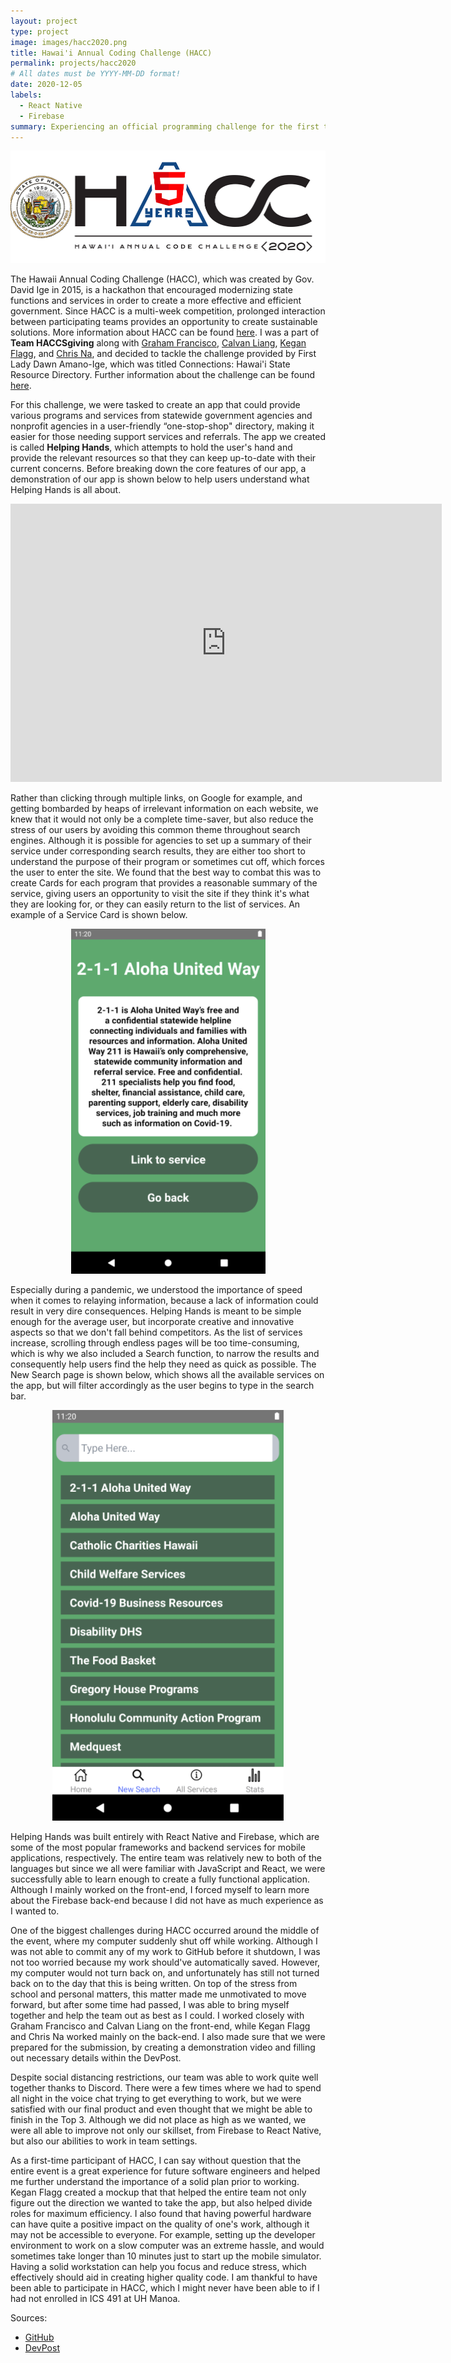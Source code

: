 ```yaml
---
layout: project
type: project
image: images/hacc2020.png
title: Hawai'i Annual Coding Challenge (HACC)
permalink: projects/hacc2020
# All dates must be YYYY-MM-DD format!
date: 2020-12-05
labels:
  - React Native
  - Firebase
summary: Experiencing an official programming challenge for the first time as a part of Team HACCsgiving.
---
```


<img class="ui huge middle image" src="../images/hacc2020.png">

The Hawaii Annual Coding Challenge (HACC), which was created by Gov. David Ige in 2015, is a hackathon that encouraged modernizing state functions and services in order to create a more effective and efficient government. Since HACC is a multi-week competition, prolonged interaction between participating teams provides an opportunity to create sustainable solutions. More information about HACC can be found <a href="https://hacc.hawaii.gov/">here</a>. I was a part of **Team HACCSgiving** along with <a href="https://github.com/gbfrancisco">Graham Francisco</a>, <a href="https://github.com/calvan-liang">Calvan Liang</a>, <a href="https://github.com/LukewarmCoffee">Kegan Flagg</a>, and <a href="https://github.com/chrisjna">Chris Na</a>, and decided to tackle the challenge provided by First Lady Dawn Amano-Ige, which was titled Connections: Hawai'i State Resource Directory. Further information about the challenge can be found <a href="https://hacc.hawaii.gov/wp-content/uploads/2020/10/Challenge_2020_ResourceDirectory.pdf">here</a>.

For this challenge, we were tasked to create an app that could provide various programs and services from statewide government agencies and nonprofit agencies in a user-friendly “one-stop-shop" directory, making it easier for those needing support services and referrals. The app we created is called **Helping Hands**, which attempts to hold the user's hand and provide the relevant resources so that they can keep up-to-date with their current concerns. Before breaking down the core features of our app, a demonstration of our app is shown below to help users understand what Helping Hands is all about.

<iframe width="690" height="445" src="https://www.youtube.com/embed/pmVGrtbvdLk" frameborder="0" allow="accelerometer; autoplay; clipboard-write; encrypted-media; gyroscope; picture-in-picture" allowfullscreen></iframe>

Rather than clicking through multiple links, on Google for example, and getting bombarded by heaps of irrelevant information on each website, we knew that it would not only be a complete time-saver, but also reduce the stress of our users by avoiding this common theme throughout search engines. Although it is possible for agencies to set up a summary of their service under corresponding search results, they are either too short to understand the purpose of their program or sometimes cut off, which forces the user to enter the site. We found that the best way to combat this was to create Cards for each program that provides a reasonable summary of the service, giving users an opportunity to visit the site if they think it's what they are looking for, or they can easily return to the list of services. An example of a Service Card is shown below.

<p align="center">
  <img class="ui medium image" src="../images/hh_card.PNG">
</p>

Especially during a pandemic, we understood the importance of speed when it comes to relaying information, because a lack of information could result in very dire consequences. Helping Hands is meant to be simple enough for the average user, but incorporate creative and innovative aspects so that we don't fall behind competitors. As the list of services increase, scrolling through endless pages will be too time-consuming, which is why we also included a Search function, to narrow the results and consequently help users find the help they need as quick as possible. The New Search page is shown below, which shows all the available services on the app, but will filter accordingly as the user begins to type in the search bar.

<p align="center">
  <img class="ui medium image" src="../images/hh_search.PNG">
</p>

Helping Hands was built entirely with React Native and Firebase, which are some of the most popular frameworks and backend services for mobile applications, respectively. The entire team was relatively new to both of the languages but since we all were familiar with JavaScript and React, we were successfully able to learn enough to create a fully functional application. Although I mainly worked on the front-end, I forced myself to learn more about the Firebase back-end because I did not have as much experience as I wanted to.

One of the biggest challenges during HACC occurred around the middle of the event, where my computer suddenly shut off while working. Although I was not able to commit any of my work to GitHub before it shutdown, I was not too worried because my work should've automatically saved. However, my computer would not turn back on, and unfortunately has still not turned back on to the day that this is being written. On top of the stress from school and personal matters, this matter made me unmotivated to move forward, but after some time had passed, I was able to bring myself together and help the team out as best as I could. I worked closely with Graham Francisco and Calvan Liang on the front-end, while Kegan Flagg and Chris Na worked mainly on the back-end. I also made sure that we were prepared for the submission, by creating a demonstration video and filling out necessary details within the DevPost.

Despite social distancing restrictions, our team was able to work quite well together thanks to Discord. There were a few times where we had to spend all night in the voice chat trying to get everything to work, but we were satisfied with our final product and even thought that we might be able to finish in the Top 3. Although we did not place as high as we wanted, we were all able to improve not only our skillset, from Firebase to React Native, but also our abilities to work in team settings.

As a first-time participant of HACC, I can say without question that the entire event is a great experience for future software engineers and helped me further understand the importance of a solid plan prior to working. Kegan Flagg created a mockup that that helped the entire team not only figure out the direction we wanted to take the app, but also helped divide roles for maximum efficiency. I also found that having powerful hardware can have quite a positive impact on the quality of one's work, although it may not be accessible to everyone. For example, setting up the developer environment to work on a slow computer was an extreme hassle, and would sometimes take longer than 10 minutes just to start up the mobile simulator. Having a solid workstation can help you focus and reduce stress, which effectively should aid in creating higher quality code. I am thankful to have been able to participate in HACC, which I might never have been able to if I had not enrolled in ICS 491 at UH Manoa. 

Sources:
 - <a href="https://github.com/HACC2020/HACCsgiving">GitHub</a>
 - <a href="https://devpost.com/software/helping-hands-o96srp">DevPost</a>
